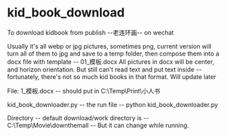 # kid_book_download
To download kidbook from publish --老连环画-- on wechat

Usually it's all webp or jpg pictures, sometimes png, current version will turn all of them to jpg and save to a temp folder, then compose them into a docx file with template -- 01_模板.docx
All pictures in docx will be center, and horizon orientation. 
But still can't read text and put text inside -- fortunately, there's not so much kid books in that format. 
Will update later


File:
1_模板.docx -- should put in C:\Temp\Print\小人书

kid_book_downloader.py -- the run file -- python kid_book_downloader.py 

Directory --
default download/work directory is -- C:\Temp\Movie\downthemall -- But it can change while running.
